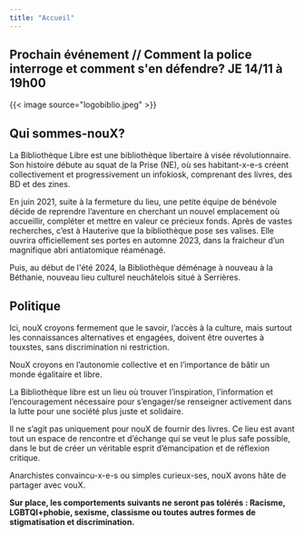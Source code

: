 ```yaml
---
title: "Accueil"
---
```

## Prochain événement // Comment la police interroge et comment s'en défendre? JE 14/11 à 19h00

{{< image source="logobiblio.jpeg" >}}

## Qui sommes-nouX?

La Bibliothèque Libre est une bibliothèque libertaire à visée révolutionnaire.
Son histoire débute au squat de la Prise (NE), où ses habitant-x-e-s créent collectivement et progressivement un infokiosk, comprenant des livres, des BD et des zines.

En juin 2021, suite à la fermeture du lieu, une petite équipe de bénévole décide de reprendre l’aventure en cherchant un nouvel emplacement où accueillir, compléter et mettre en valeur ce précieux fonds. Après de vastes recherches, c’est à Hauterive que la bibliothèque pose ses valises. Elle ouvrira officiellement ses portes en automne 2023, dans la fraicheur d’un magnifique abri antiatomique réaménagé.

Puis, au début de l'été 2024, la Bibliothèque déménage à nouveau à la Béthanie, nouveau lieu culturel neuchâtelois situé à Serrières.

## Politique 

Ici, nouX croyons fermement que le savoir, l’accès à la culture, mais surtout les connaissances alternatives et engagées, doivent être ouvertes à touxstes, sans discrimination ni restriction.

NouX croyons en l’autonomie collective et en l’importance de bâtir un monde égalitaire et libre. 

La Bibliothèque libre est un lieu où trouver l’inspiration, l’information et l’encouragement nécessaire pour s’engager/se renseigner activement dans la lutte pour une société plus juste et solidaire.

Il ne s’agit pas uniquement pour nouX de fournir des livres. Ce lieu est avant tout un espace de rencontre et d’échange qui se veut le plus safe possible, dans le but de créer un véritable esprit d’émancipation et de réflexion critique.

Anarchistes convaincu-x-e-s ou simples curieux-ses, nouX avons hâte de partager avec vouX.

**Sur place, les comportements suivants ne seront pas tolérés :
Racisme, LGBTQI+phobie, sexisme, classisme ou toutes autres formes de stigmatisation et discrimination.**
